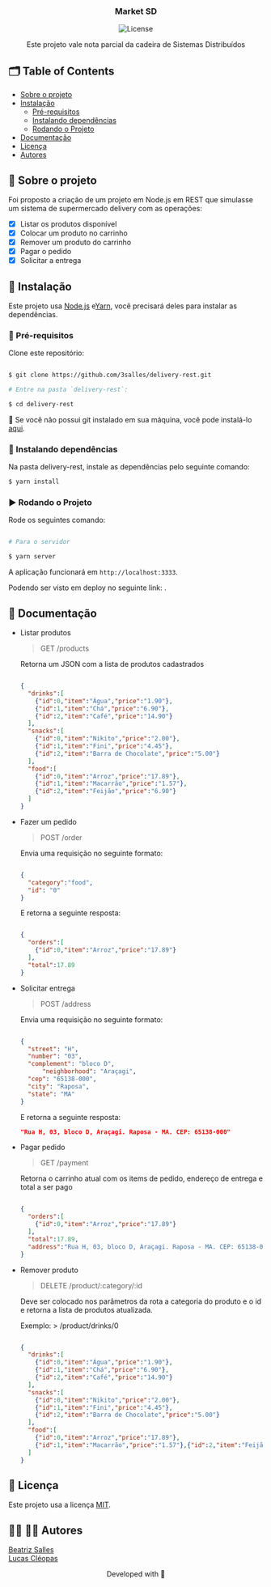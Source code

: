 <p align="center">

  <h3 align="center">Market SD</h3>

<p align="center">
  <img src="https://img.shields.io/static/v1?label=Lincense&message=MIT&color=0000ff " alt="License" />
</p>

<p align="center">
    Este projeto vale nota parcial da cadeira de Sistemas Distribuídos
    <br />
  </p>
</p>

<!-- TABLE OF CONTENTS -->
## 🗂 Table of Contents

* [Sobre o projeto](#book-sobre-o-projeto)
* [Instalação](#bricks-instalação)
  * [Pré-requisitos](#construction-pre-requisitos)
  * [Instalando dependências](#construction-instalando-dependencias)
  * [Rodando o Projeto](#arrow_forward-rodando-o-projeto)
* [Documentação](#bookmark_tabs-documentacao)
* [Licença](#page_facing_up-licença)
* [Autores](#woman_technologist-man_technologist-autores)

## :book: Sobre o projeto

Foi proposto a criação de um projeto em Node.js em REST que simulasse um sistema de supermercado delivery com as operações:  

  - [x] Listar os produtos disponível
  - [x] Colocar um produto no carrinho
  - [x] Remover um produto do carrinho
  - [x] Pagar o pedido
  - [x] Solicitar a entrega

## :bricks: Instalação

Este projeto usa [Node.js](https://nodejs.org/en/) e[Yarn](https://yarnpkg.com), você precisará deles para instalar as dependências.

### :construction: Pré-requisitos

Clone este repositório:
```bash

$ git clone https://github.com/3salles/delivery-rest.git

# Entre na pasta `delivery-rest`:

$ cd delivery-rest
```

🚨 Se você não possui git instalado em sua máquina, você pode instalá-lo [aqui](https://git-scm.com/downloads).


### :construction: Instalando dependências

Na pasta delivery-rest, instale as dependências pelo seguinte comando:

```bash
$ yarn install
```

### :arrow_forward: Rodando o Projeto

Rode os seguintes comando:

```bash

# Para o servidor

$ yarn server

```

A aplicação funcionará em `http://localhost:3333`.

Podendo ser visto em deploy no seguinte link: .

## :bookmark_tabs: Documentação

- Listar produtos
  
  > GET /products

  Retorna um JSON com a lista de produtos cadastrados

  ```json

  {
    "drinks":[
      {"id":0,"item":"Água","price":"1.90"},
      {"id":1,"item":"Chá","price":"6.90"},
      {"id":2,"item":"Café","price":"14.90"}
    ],
    "snacks":[
      {"id":0,"item":"Nikito","price":"2.00"},
      {"id":1,"item":"Fini","price":"4.45"},
      {"id":2,"item":"Barra de Chocolate","price":"5.00"}
    ],
    "food":[
      {"id":0,"item":"Arroz","price":"17.89"},
      {"id":1,"item":"Macarrão","price":"1.57"},
      {"id":2,"item":"Feijão","price":"6.90"}
    ]
  }
  ```

- Fazer um pedido
  
  > POST /order

  Envia uma requisição no seguinte formato:

  ```json

  {
    "category":"food",
    "id": "0"
  }

  ```

  E retorna a seguinte resposta:

  ```json

  {
    "orders":[
      {"id":0,"item":"Arroz","price":"17.89"}
    ],
    "total":17.89
  }

  ```

- Solicitar entrega

  > POST /address

  Envia uma requisição no seguinte formato:

  ```json

  {
    "street": "H",
   	"number": "03",
    "complement": "bloco D",
		"neighborhood": "Araçagi",
    "cep": "65138-000",
    "city": "Raposa",
    "state": "MA"
  }

  ```

  E retorna a seguinte resposta:

  ```json
  "Rua H, 03, bloco D, Araçagi. Raposa - MA. CEP: 65138-000"
  ```

- Pagar pedido

  > GET /payment

  Retorna o carrinho atual com os items de pedido, endereço de entrega e total a ser pago

  ```json

  {
    "orders":[
      {"id":0,"item":"Arroz","price":"17.89"}
    ],
    "total":17.89,
    "address":"Rua H, 03, bloco D, Araçagi. Raposa - MA. CEP: 65138-000"
  }

  ```

- Remover produto

  > DELETE /product/:category/:id

  Deve ser colocado nos parâmetros da rota a categoria do produto e o id e retorna a lista de produtos atualizada.

  Exemplo: > /product/drinks/0

  ```json

  {
    "drinks":[
      {"id":0,"item":"Água","price":"1.90"},
      {"id":1,"item":"Chá","price":"6.90"},
      {"id":2,"item":"Café","price":"14.90"}
    ],
    "snacks":[
      {"id":0,"item":"Nikito","price":"2.00"},
      {"id":1,"item":"Fini","price":"4.45"},
      {"id":2,"item":"Barra de Chocolate","price":"5.00"}
    ],
    "food":[
      {"id":0,"item":"Arroz","price":"17.89"},
      {"id":1,"item":"Macarrão","price":"1.57"},{"id":2,"item":"Feijão","price":"6.90"}
    ]
  }

  ```


## :page_facing_up: Licença

Este projeto usa a licença [MIT](https://github.com/3salles/user-crud/blob/main/LICENSE).

## :woman_technologist: :man_technologist: Autores

[Beatriz Salles](https://github.com/3salles)
<br/>
[Lucas Cléopas](https://github.com/DarkCleopas)



<p align="center">Developed with 💜</p>
